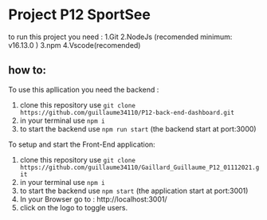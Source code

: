 # Project P12 SportSee
to run this project you need : 
  1.Git
  2.NodeJs (recomended minimum: v16.13.0 )
  3.npm 
  4.Vscode(recomended)
  
## how to:

To use this apllication you need the backend :
  1. clone this repository use ``` git clone https://github.com/guillaume34110/P12-back-end-dashboard.git ```
  2. in your terminal use ``` npm i ```
  3. to start the backend use  ``` npm run start ``` (the backend start at port:3000)

To setup and start the Front-End application:
  1. clone this repository use ``` git clone https://github.com/guillaume34110/Gaillard_Guillaume_P12_01112021.git ```
  2. in your terminal use  ``` npm i ```
  3. to start the backend use  ``` npm start ``` (the application start at port:3001)
  4. In your Browser go to : http://localhost:3001/
  5. click on the logo to toggle users.
